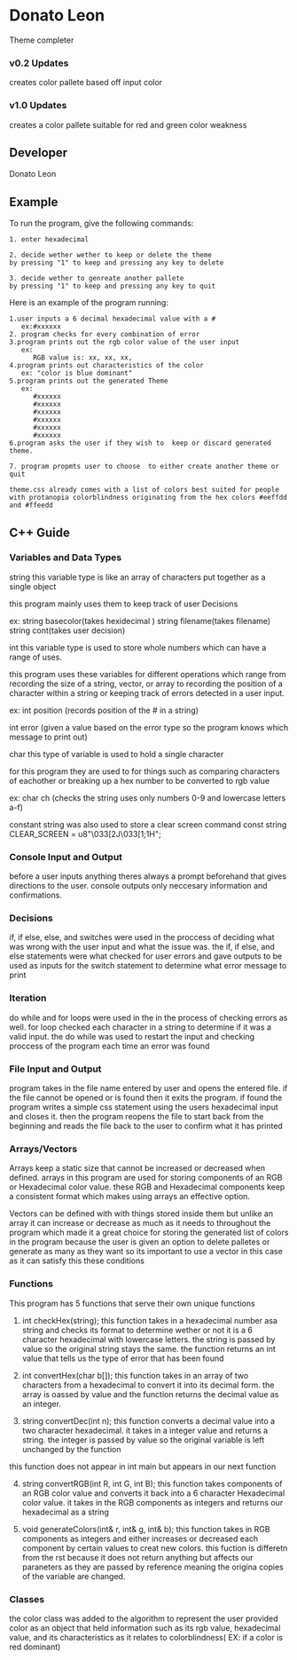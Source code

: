 # Donato Leon

Theme completer



### v0.2 Updates

creates color pallete based off input color

### v1.0 Updates

creates a color pallete suitable for red and green color weakness


## Developer

Donato Leon

## Example

To run the program, give the following commands:

```
1. enter hexadecimal

2. decide wether wether to keep or delete the theme
by pressing "1" to keep and pressing any key to delete

3. decide wether to genreate another pallete
by pressing "1" to keep and pressing any key to quit
```

Here is an example of the program running:

```
1.user inputs a 6 decimal hexadecimal value with a #
   ex:#xxxxxx
2. program checks for every combination of error
3.program prints out the rgb color value of the user input
   ex:
      RGB value is: xx, xx, xx,
4.program prints out characteristics of the color
   ex: "color is blue dominant"
5.program prints out the generated Theme
   ex: 
      #xxxxxx
      #xxxxxx
      #xxxxxx
      #xxxxxx
      #xxxxxx
      #xxxxxx
6.program asks the user if they wish to  keep or discard generated theme.

7. program propmts user to choose  to either create another theme or quit

theme.css already comes with a list of colors best suited for people with protanopia colorblindness originating from the hex colors #eeffdd and #ffeedd

```

## C++ Guide

### Variables and Data Types
string 
this variable type is like an array of characters put together as a single object

this program mainly uses them to keep track of user Decisions

ex:
string basecolor(takes hexidecimal )
string filename(takes filename)
string cont(takes user decision)

int
this variable type is used to store whole numbers which can have a range of uses. 

this program uses these variables for different operations which range from recording the size of a string, vector, or array to recording the position of a character within a string or keeping track of errors detected in a user input.

ex:
int position (records position of the # in a string)

int error (given a value based on the error type so the program knows which message to print out)

char
this type of variable is used to hold a single character

for this program they are used to for things such as
comparing characters of eachother or breaking up a hex number to be converted to rgb value

ex:
char ch (checks the string uses only numbers 0-9 and lowercase letters a-f)

constant string was also used to store a clear screen command
const string CLEAR_SCREEN = u8"\033[2J\033[1;1H";



### Console Input and Output

before a user inputs anything theres always a prompt beforehand that gives directions to the user. 
console outputs only neccesary information and confirmations.

### Decisions

if, if else, else, and switches were used in the proccess of deciding what was wrong with the user input and what the issue was.
the if, if else, and else statements were what checked for user errors and gave outputs to be used as inputs for the switch statement to determine what error message to print

### Iteration

do while and for loops were used in the in the process of checking errors as well. for loop checked each character in a string to determine if it was a valid input. the do while was used to restart the input and checking proccess of the program each time an error was found

### File Input and Output

program takes in the file name entered by user and opens the entered file. if the file cannot be opened or is found then it exits the program. if found the program writes a simple css statement using the users hexadecimal input and closes it. then the program reopens the file to start back from the beginning and reads the file back to the user to confirm what it has printed

### Arrays/Vectors

Arrays keep a static size that cannot be increased or decreased when defined. arrays in this program are used for storing components of an RGB or Hexadecimal color value. these RGB and Hexadecimal components keep a consistent format which makes using arrays an effective option.

Vectors can be defined with with things stored inside them but unlike an array it can increase or decrease as much as it needs to throughout the program which made it a great choice for storing the generated list of colors in the program because the user is given an option to delete palletes or generate as many as they want so its important to use a vector in this case as it can satisfy this these conditions

### Functions
This program has 5 functions that serve their own unique functions

1. int checkHex(string);
this function takes in a hexadecimal number asa string and checks its format to determine wether or not it is a 6 character hexadecimal with lowercase letters. the string is passed by value so the original string stays the same. the function returns an int value that tells us the type of error that has been found

2. int convertHex(char b[]);
this function takes in an array of two characters from a hexadecimal to convert it into its decimal form. the array is oassed by value and the function returns the decimal value as an integer.

3. string convertDec(int n);
this function converts a decimal value into a two character hexadecimal. it takes in a integer value and returns a string.
the integer is passed by value so the original variable is left unchanged by the function

this function does not appear in int main but appears in our next function

4. string convertRGB(int R, int G, int B);
this function takes components of an RGB color value and converts it back into a 6 character Hexadecimal color value. it takes in the RGB components as integers and returns our hexadecimal as a string

5. void generateColors(int& r, int& g, int& b);
this function takes in RGB components as integers and either increases or decreased each component by certain values to creat new colors. this fuction is differetn from the rst because it does not return anything but affects our paraneters as they are passed by reference meaning the origina copies of the variable are changed.

### Classes

the color class was added to the algorithm to represent the user provided color as an object that held information such as its rgb value, hexadecimal value, and its characteristics as it relates to colorblindness( EX: if a color is red dominant)
